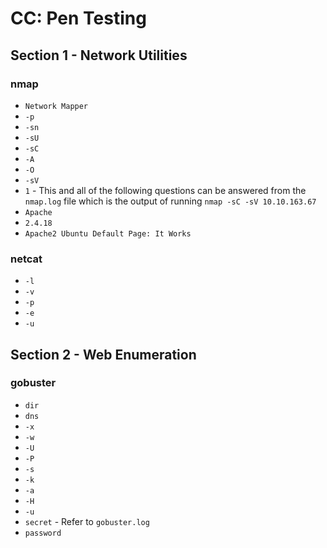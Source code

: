 # CC: Pen Testing

## Section 1 - Network Utilities

### nmap

* `Network Mapper`
* `-p`
* `-sn`
* `-sU`
* `-sC`
* `-A`
* `-O`
* `-sV`
* `1` - This and all of the following questions can be answered from the `nmap.log` file which is the output of running `nmap -sC -sV 10.10.163.67`
* `Apache`
* `2.4.18`
* `Apache2 Ubuntu Default Page: It Works`

### netcat

* `-l`
* `-v`
* `-p`
* `-e`
* `-u`

## Section 2 - Web Enumeration

### gobuster

* `dir`
* `dns`
* `-x`
* `-w`
* `-U`
* `-P`
* `-s`
* `-k`
* `-a`
* `-H`
* `-u`
* `secret` - Refer to `gobuster.log`
* `password`
